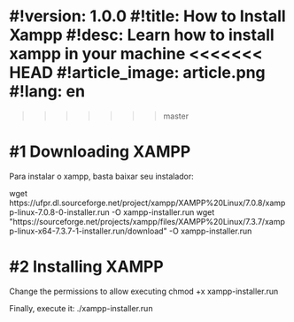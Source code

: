 #!version: 1.0.0
#!title: How to Install Xampp
#!desc: Learn how to install xampp in your machine
<<<<<<< HEAD
#!article_image: article.png
#!lang: en
=======
>>>>>>> master

# #1 Downloading XAMPP
Para instalar o xampp, basta baixar seu instalador:

<only32>
	<cmd>wget https://ufpr.dl.sourceforge.net/project/xampp/XAMPP%20Linux/7.0.8/xampp-linux-7.0.8-0-installer.run -O xampp-installer.run</cmd>
</only32>
<only64>
	<cmd>wget "https://sourceforge.net/projects/xampp/files/XAMPP%20Linux/7.3.7/xampp-linux-x64-7.3.7-1-installer.run/download"	-O xampp-installer.run</cmd>
</only64>

# #2 Installing XAMPP
Change the permissions to allow executing
<cmd>chmod +x xampp-installer.run</cmd>

Finally, execute it:
<cmd sudo='true'>./xampp-installer.run</cmd>